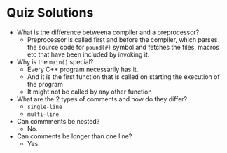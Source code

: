 Quiz Solutions
================

- What is the difference betweena compiler and a preprocessor?
    - Preprocessor is called first and before the compiler, which parses the source code for `pound(#)` symbol and fetches the files, macros etc that have been included by invoking it.
- Why is the `main()` special?
    - Every C++ program necessarily has it.
    - And it is the first function that is called on starting the execution of the program
    - It might not be called by any other function
- What are the 2 types of comments and how do they differ?
    - `single-line`
    - `multi-line`
- Can commments be nested?
    - No.
- Can comments be longer than one line?
    - Yes. 